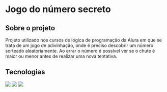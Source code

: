 <h1>Jogo do número secreto</h1>

<h2> Sobre o projeto </h2>
<p> Projeto utilizado nos cursos de lógica de programação da Alura em que se trata de um jogo de adivinhação, onde é preciso descobrir um número sorteado aleatoriamente. Ao errar o número é possível ver se o chute é maior ou menor antes de realizar uma nova tentativa.</p>

##  Tecnologias
<div>
  <img src="https://img.shields.io/badge/HTML-239120?style=for-the-badge&logo=html5&logoColor=white">
  <img src="https://img.shields.io/badge/CSS-239120?&style=for-the-badge&logo=css3&logoColor=white">
  <img src="https://img.shields.io/badge/JavaScript-F7DF1E?style=for-the-badge&logo=javascript&logoColor=black">
</div>

